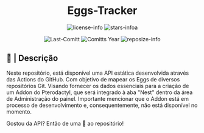 <div align="center">

# Eggs-Tracker

![license-info](https://img.shields.io/github/license/Ashu11-A/Eggs-Tracker?style=for-the-badge&colorA=302D41&colorB=f9e2af&logoColor=f9e2af)
![stars-infoa](https://img.shields.io/github/stars/Ashu11-A/Eggs-Tracker?colorA=302D41&colorB=f9e2af&style=for-the-badge)

![Last-Comitt](https://img.shields.io/github/last-commit/Ashu11-A/Eggs-Tracker?style=for-the-badge&colorA=302D41&colorB=b4befe)
![Comitts Year](https://img.shields.io/github/commit-activity/y/Ashu11-A/Eggs-Tracker?style=for-the-badge&colorA=302D41&colorB=f9e2af&logoColor=f9e2af)
![reposize-info](https://img.shields.io/github/repo-size/Ashu11-A/Eggs-Tracker?style=for-the-badge&colorA=302D41&colorB=90dceb)

</div>

<div align="left">

## 📃 | Descrição

</div>

Neste repositório, está disponível uma API estática desenvolvida através das Actions do GitHub.
Com objetivo de mapear os Eggs de diversos repositórios Git.
Visando fornecer os dados essenciais para a criação de um Addon do Pterodactyl, que será integrado à aba "Nest" dentro da área de Administração do painel.
Importante mencionar que o Addon está em processo de desenvolvimento e, consequentemente, não está disponível no momento.

Gostou da API? Então de uma 🌟 ao repositório!
